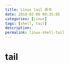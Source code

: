 ```yaml
---
title: Linux tail 命令
date: 2018-02-06 09:35:05
categories: [Linux]
tags: [shell, tail]
description:
permalink: linux-shell-tail
---
```


# tail
